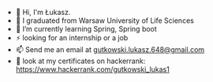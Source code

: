 - 👋 Hi, I'm Łukasz.
- 🔭 I graduated from Warsaw University of Life Sciences
- 🌱 I’m currently learning Spring, Spring boot
- ⚡ looking for an internship or a job
- 📫 Send me an email at gutkowski.lukasz.648@gmail.com
- 👀 look at my certificates on hackerrank: https://www.hackerrank.com/gutkowski_lukas1
